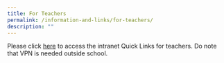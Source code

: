 ```yaml
---
title: For Teachers
permalink: /information-and-links/for-teachers/
description: ""
---
```

Please click [here](https://go.gov.sg/bsss-useful-links-trs) to access the intranet Quick Links for teachers. Do note that VPN is needed outside school.